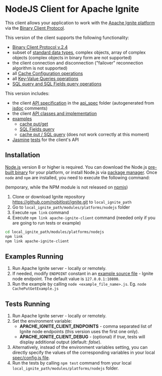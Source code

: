 # NodeJS Client for Apache Ignite #

This client allows your application to work with the [Apache Ignite platform](https://ignite.apache.org/) via the [Binary Client Protocol](https://apacheignite.readme.io/docs/binary-client-protocol).

This version of the client supports the following functionality:

- [Binary Client Protocol v.2.4](https://apacheignite.readme.io/v2.4/docs/binary-client-protocol)
- subset of [standard data types](https://apacheignite.readme.io/v2.4/docs/binary-client-protocol#section-data-objects), complex objects, array of complex objects (complex objects in binary form are not supported)
- the client connection and disconnection ("failover" reconnection algorithm is not supported)
- all [Cache Configuration operations](https://apacheignite.readme.io/v2.4/docs/binary-client-protocol-cache-configuration-operations)
- all [Key-Value Queries operations](https://apacheignite.readme.io/v2.4/docs/binary-client-protocol-key-value-operations)
- [SQL query and SQL Fields query operations](https://apacheignite.readme.io/v2.4/docs/binary-client-protocol-sql-operations)

This version includes:
- the client [API specification](https://rawgit.com/nobitlost/ignite/master/modules/platforms/nodejs/api_spec/index.html) in the [api_spec](./api_spec) folder (autogenerated from [jsdoc](http://usejsdoc.org/) comments)
- the client [API classes and implementation](./lib)
- [examples](./examples)
  - [cache put/get](./examples/CachePutGetExample.js)
  - [SQL Fields query](./examples/SqlFieldsQueryExample.js)
  - [cache put / SQL query](./examples/SqlQueryExample.js) (does not work correctly at this moment)
- [Jasmine](https://www.npmjs.com/package/jasmine) [tests](./spec) for the client's API

## Installation ##

[Node.js](https://nodejs.org/en/) version 8 or higher is required. You can download the Node.js [pre-built binary](https://nodejs.org/en/download/) for your platform, or install Node.js via [package manager](https://nodejs.org/en/download/package-manager). Once `node` and `npm` are installed, you need to execute the following command:

(temporary, while the NPM module is not released on [npmjs](https://www.npmjs.com))

1. Clone or download Ignite repository https://github.com/nobitlost/ignite.git to `local_ignite_path`
2. Go to `local_ignite_path/modules/platforms/nodejs` folder
3. Execute `npm link` command
4. Execute `npm link apache-ignite-client` command (needed only if you are going to run tests or example)

```bash
cd local_ignite_path/modules/platforms/nodejs
npm link
npm link apache-ignite-client
```

## Examples Running ##

1. Run Apache Ignite server - locally or remotely.
2. If needed, modify `ENDPOINT` constant in an [example source file](./examples) - Ignite node endpoint. The default value is `127.0.0.1:10800`.
3. Run the example by calling `node <example_file_name>.js`. Eg. `node CachePutGetExample.js`

## Tests Running ##

1. Run Apache Ignite server - locally or remotely.
2. Set the environment variable:
    - **APACHE_IGNITE_CLIENT_ENDPOINTS** - comma separated list of Ignite node endpoints (this version uses the first one only).
    - **APACHE_IGNITE_CLIENT_DEBUG** - (optional) if *true*, tests will display additional output (default: *false*).
3. Alternatively, instead of the environment variables setting, you can directly specify the values of the corresponding variables in your local [spec/config.js file](./spec/config.js).
4. Run the tests by calling `npm test` command from your local `local_ignite_path/modules/platforms/nodejs` folder.
